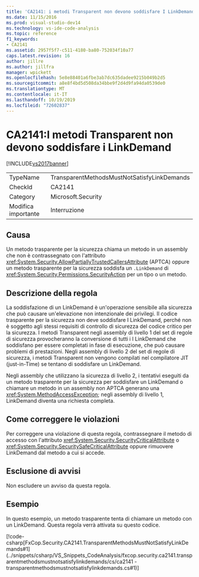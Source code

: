 ```yaml
---
title: 'CA2141: i metodi Transparent non devono soddisfare I LinkDemand | Microsoft Docs'
ms.date: 11/15/2016
ms.prod: visual-studio-dev14
ms.technology: vs-ide-code-analysis
ms.topic: reference
f1_keywords:
- CA2141
ms.assetid: 2957f5f7-c511-4180-ba80-752034f10a77
caps.latest.revision: 16
author: jillre
ms.author: jillfra
manager: wpickett
ms.openlocfilehash: 5e8e88401a6fbe3ab7dc635dadee9215b049b2d5
ms.sourcegitcommit: a8e8f4bd5d508da34bbe9f2d4d9fa94da0539de0
ms.translationtype: MT
ms.contentlocale: it-IT
ms.lasthandoff: 10/19/2019
ms.locfileid: "72602837"
---
```

# <a name="ca2141transparent-methods-must-not-satisfy-linkdemands"></a>CA2141:I metodi Transparent non devono soddisfare i LinkDemand
[!INCLUDE[vs2017banner](../includes/vs2017banner.md)]

|||
|-|-|
|TypeName|TransparentMethodsMustNotSatisfyLinkDemands|
|CheckId|CA2141|
|Category|Microsoft.Security|
|Modifica importante|Interruzione|

## <a name="cause"></a>Causa
 Un metodo trasparente per la sicurezza chiama un metodo in un assembly che non è contrassegnato con l'attributo <xref:System.Security.AllowPartiallyTrustedCallersAttribute> (APTCA) oppure un metodo trasparente per la sicurezza soddisfa un `.LinkDemand` di <xref:System.Security.Permissions.SecurityAction> per un tipo o un metodo.

## <a name="rule-description"></a>Descrizione della regola
 La soddisfazione di un LinkDemand è un'operazione sensibile alla sicurezza che può causare un'elevazione non intenzionale dei privilegi. Il codice trasparente per la sicurezza non deve soddisfare I LinkDemand, perché non è soggetto agli stessi requisiti di controllo di sicurezza del codice critico per la sicurezza. I metodi Transparent negli assembly di livello 1 del set di regole di sicurezza provocheranno la conversione di tutti i I LinkDemand che soddisfano per essere completati in fase di esecuzione, che può causare problemi di prestazioni. Negli assembly di livello 2 del set di regole di sicurezza, i metodi Transparent non vengono compilati nel compilatore JIT (just-in-Time) se tentano di soddisfare un LinkDemand.

 Negli assembly che utilizzano la sicurezza di livello 2, i tentativi eseguiti da un metodo trasparente per la sicurezza per soddisfare un LinkDemand o chiamare un metodo in un assembly non APTCA generano una <xref:System.MethodAccessException>; negli assembly di livello 1, LinkDemand diventa una richiesta completa.

## <a name="how-to-fix-violations"></a>Come correggere le violazioni
 Per correggere una violazione di questa regola, contrassegnare il metodo di accesso con l'attributo <xref:System.Security.SecurityCriticalAttribute> o <xref:System.Security.SecuritySafeCriticalAttribute> oppure rimuovere LinkDemand dal metodo a cui si accede.

## <a name="when-to-suppress-warnings"></a>Esclusione di avvisi
 Non escludere un avviso da questa regola.

## <a name="example"></a>Esempio
 In questo esempio, un metodo trasparente tenta di chiamare un metodo con un LinkDemand. Questa regola verrà attivata su questo codice.

 [!code-csharp[FxCop.Security.CA2141.TransparentMethodsMustNotSatisfyLinkDemands#1](../snippets/csharp/VS_Snippets_CodeAnalysis/fxcop.security.ca2141.transparentmethodsmustnotsatisfylinkdemands/cs/ca2141 - transparentmethodsmustnotsatisfylinkdemands.cs#1)]
